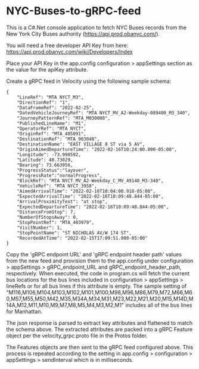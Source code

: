 # NYC-Buses-to-gRPC-feed

This is a C#.Net console application to fetch NYC Buses records from the New York City Buses authority (https://api.prod.obanyc.com/).

You will need a free developer API Key from here: https://api.prod.obanyc.com/wiki/Developers/Index

Place your API Key in the app.config configuration > appSettings section as the value for the apiKey attribute.

Create a gRPC feed in Velocity using the following sample schema:

````
{
    "LineRef": "MTA NYCT_M3",
    "DirectionRef": "1",
    "DataFrameRef": "2022-02-25",
    "DatedVehicleJourneyRef": "MTA NYCT_MV_A2-Weekday-089400_M3_340",
    "JourneyPatternRef": "MTA_M030008",
    "PublishedLineName": "M1",
    "OperatorRef": "MTA NYCT",
    "OriginRef": "MTA_405091",
    "DestinationRef": "MTA_903048",
    "DestinationName": "EAST VILLAGE 8 ST via 5 AV",
    "OriginAimedDepartureTime": "2022-02-16T10:24:00.000-05:00",
    "Longitude": -73.990592,
    "Latitude": 40.73029,
    "Bearing": 73.663956,
    "ProgressStatus":"layover",
    "ProgressRate":"normalProgress",
    "BlockRef": "MTA NYCT_MV_A2-Weekday_C_MV_49140_M3-340",
    "VehicleRef": "MTA NYCT_3958",
    "AimedArrivalTime": "2022-02-16T10:04:00.910-05:00",
    "ExpectedArrivalTime": "2022-02-16T10:09:48.844-05:00",
    "ArrivalProximityText": "at stop",
    "ExpectedDepartureTime": "2022-02-16T10:09:48.844-05:00",
    "DistanceFromStop": 7,
    "NumberOfStopsAway": 0,
    "StopPointRef": "MTA_403979",
    "VisitNumber": 1,
    "StopPointName": "ST NICHOLAS AV/W 174 ST",
    "RecordedAtTime": "2022-02-15T17:09:51.000-05:00"
}
````
Copy the 'gRPC endpoint URL' and 'gRPC endpoint header path' values from the new feed and provision them to the app.config under configuration > appSettings > gRPC_endpoint_URL and gRPC_endpoint_header_path, respectively.
When executed, the code in program.cs will fetch the current bus locations for the bus lines included in configuration > appSettings > lineRefs or for all bus lines if this attribute is empty.
The sample setting of "M116,M106,M104,M103,M102,M101,M100,M98,M96,M86,M79,M72,M66,M60,M57,M55,M50,M42,M35,M34A,M34,M31,M23,M22,M21,M20,M15,M14D,M14A,M12,M11,M10,M9,M7,M8,M5,M4,M3,M2,M1" includes all of the bus lines for Manhattan.

The json response is parsed to extract key attributes and flattened to match the schema above. The extracted attributes are packed into a gRPC Feature object per the velocity_grpc.proto file in the Protos folder.

The Features objects are then sent to the gRPC feed configured above. This process is repeated according to the setting in app.config > configuration > appSettings > sendInterval which is in milliseconds.

